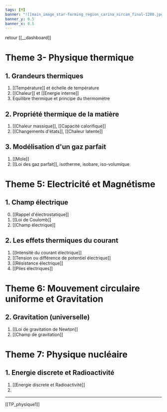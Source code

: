 ```yaml
---
tags: [M] 
banner: "![[main_image_star-forming_region_carina_nircam_final-1280.jpg]]"
banner_y: 0.5
banner_x: 0.5
---
```


retour [[__dashboard]]

# Theme 3- Physique thermique
## 1. Grandeurs thermiques
1. [[Température]] et échelle de température
2. [[Chaleur]] et [[Energie interne]]
3. Equilibre thermique et principe du thermomètre
## 2. Propriété thermique de la matière
1. [[Chaleur massique]], [[Capacité calorifique]]
2. [[Changements d'états]], [[Chaleur latente]]
## 3. Modélisation d'un gaz parfait
1. [[Mole]]
2. [[Loi des gaz parfait]], isotherme, isobare, iso-volumique

# Theme 5: Electricité et Magnétisme
## 1. Champ électrique
0. [[Rappel d'électrostatique]]
1. [[Loi de Coulomb]]
2. [[Champ électrique]]
## 2. Les effets thermiques du courant  
1. [[Intensité du courant électrique]] 
2. [[Tension ou différence de potentiel électrique]]
3. [[Résistance électrique]]
4. [[Piles électriques]]

# Theme 6: Mouvement circulaire uniforme et Gravitation
## 2. Gravitation (universelle)
1. [[Loi de gravitation de Newton]]
2. [[Champ de gravitation]]

# Theme 7: Physique nucléaire
## 1. Energie discrete et Radioactivité
1. [[Energie discrete et Radioactivité]]
2. 






---
[[TP_physique1]]
